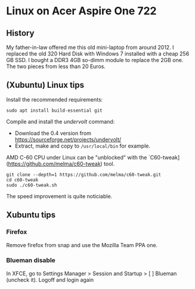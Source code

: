 # Linux on Acer Aspire One 722

## History

My father-in-law offered me this old mini-laptop from around 2012. I replaced the old 320 Hard Disk with Windows 7 installed with a cheap 256 GB SSD.
I bought a DDR3 4GB so-dimm module to replace the 2GB one. The two pieces from less than 20 Euros.

## (Xubuntu) Linux tips

Install the recommended requirements:

`sudo apt install build-essential git`

Compile and install the *undervolt* command:
- Download the 0.4 version from https://sourceforge.net/projects/undervolt/
- Extract, make and copy to `/usr/local/bin` for example.

AMD C-60 CPU under Linux can be "unblocked" with the `C60-tweak](https://github.com/melma/c60-tweak) tool.

```
git clone --depth=1 https://github.com/melma/c60-tweak.git
cd c60-tweak
sudo ./c60-tweak.sh 
```
The speed improvement is quite noticiable.

## Xubuntu tips

### Firefox

Remove firefox from snap and use the Mozilla Team PPA one.

### Blueman disable

In XFCE, go to Settings Manager > Session and Startup > [ ] Blueman (uncheck it).
Logoff and login again



